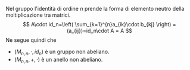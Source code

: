 Nel gruppo l'identità di ordine $n$ prende la forma di elemento neutro della moltiplicazione tra matrici.
$$
    A\cdot id_n=\left( \sum_{k=1}^{n}a_{ik}\cdot b_{kj} \right) =(a_{ij})=id_n\cdot A = A
$$
Ne segue quindi che
- $(M_{n,n},\cdotp,id_n)$ è un gruppo non abeliano.
- $(M_{n,n},+,\cdotp)$ è un anello non abeliano.
